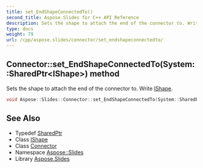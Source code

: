 ```yaml
---
title: set_EndShapeConnectedTo()
second_title: Aspose.Slides for C++ API Reference
description: Sets the shape to attach the end of the connector to. Write IShape.
type: docs
weight: 79
url: /cpp/aspose.slides/connector/set_endshapeconnectedto/
---
```

## Connector::set_EndShapeConnectedTo(System::SharedPtr\<IShape\>) method


Sets the shape to attach the end of the connector to. Write [IShape](../../ishape/).

```cpp
void Aspose::Slides::Connector::set_EndShapeConnectedTo(System::SharedPtr<IShape> value) override
```


## See Also

* Typedef [SharedPtr](../../system/sharedptr/)
* Class [IShape](../ishape/)
* Class [Connector](./)
* Namespace [Aspose::Slides](../)
* Library [Aspose.Slides](../../)